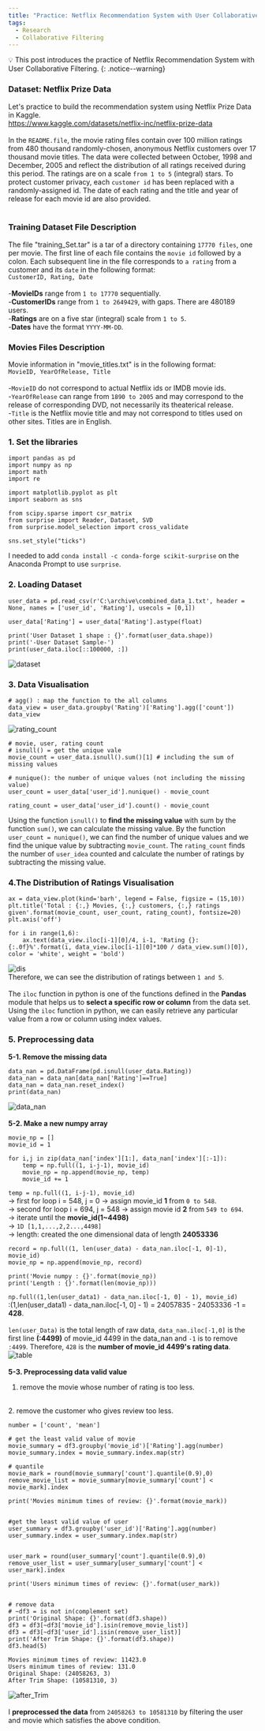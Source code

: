 ```yaml
---
title: "Practice: Netflix Recommendation System with User Collaborative Filtering"
tags:
  - Research
  - Collaborative Filtering
---
```

💡 This post introduces the practice of Netflix Recommendation System with User Collaborative Filtering.
{: .notice--warning}
### Dataset: Netflix Prize Data
Let's practice to build the recommendation system using Netflix Prize Data in Kaggle.
<br>
https://www.kaggle.com/datasets/netflix-inc/netflix-prize-data
<br>
<br>
In the `README.file`, the movie rating files contain over 100 million ratings from 480 thousand randomly-chosen, anonymous Netflix customers over 17 thousand movie titles. The data were collected between October, 1998 and December, 2005 and reflect the distribution of all ratings received during this period. The ratings are on a scale `from 1 to 5` (integral) stars. To protect customer privacy, each `customer id` has been replaced with a randomly-assigned id. The date of each rating and the title and year of release for each movie id are also provided.
<br>
<br>
### Training Dataset File Description
The file "training_Set.tar" is a tar of a directory containing `17770 files`, one per movie. The first line of each file contains the `movie id` followed by a colon. Each subsequent line in the file corresponds to `a rating` from a customer and its `date` in the following format:
<br>
`CustomerID, Rating, Date`
<br>
<br>
-**MovieIDs** range from `1 to 17770` sequentially.
<br>
-**CustomerIDs** range from `1 to 2649429`, with gaps. There are 480189 users.
<br>
-**Ratings** are on a five star (integral) scale from `1 to 5`.
<br>
-**Dates** have the format `YYYY-MM-DD`.
<br>
### Movies Files Description
Movie information in  "movie_titles.txt" is in the following format:
<br>
`MovieID, YearOfRelease, Title`
<br>
<br>
-`MovieID` do not correspond to actual Netflix ids or IMDB movie ids.
<br>
-`YearOfRelease` can range from `1890 to 2005` and may correspond to the release of corresponding DVD, not necessarily its theaterical release.
<br>
-`Title` is the Netflix movie title and may not correspond to titles used on other sites. Titles are in English.

### 1. Set the libraries
```
import pandas as pd
import numpy as np
import math
import re

import matplotlib.pyplot as plt
import seaborn as sns

from scipy.sparse import csr_matrix
from surprise import Reader, Dataset, SVD
from surprise.model_selection import cross_validate

sns.set_style("ticks")
```
I needed to add `conda install -c conda-forge scikit-surprise` on the Anaconda Prompt to use `surprise`.

### 2. Loading Dataset
```
user_data = pd.read_csv(r'C:\archive\combined_data_1.txt', header = None, names = ['user_id', 'Rating'], usecols = [0,1])

user_data['Rating'] = user_data['Rating'].astype(float)

print('User Dataset 1 shape : {}'.format(user_data.shape))
print('-User Dataset Sample-')
print(user_data.iloc[::100000, :])
```
![dataset](https://user-images.githubusercontent.com/40441643/218694825-bbb9377e-3c5b-4280-a4b9-8702b68c2c24.PNG)

### 3. Data Visualisation
```
# agg() : map the function to the all columns
data_view = user_data.groupby('Rating')['Rating'].agg(['count'])
data_view
```
![rating_count](https://user-images.githubusercontent.com/40441643/218713193-be04f491-538f-42f6-9d4d-96abf679b858.PNG)
```
# movie, user, rating count
# isnull() = get the unique vale
movie_count = user_data.isnull().sum()[1] # including the sum of missing values

# nunique(): the number of unique values (not including the missing value)
user_count = user_data['user_id'].nunique() - movie_count

rating_count = user_data['user_id'].count() - movie_count
```
Using the function `isnull()` to **find the missing value** with sum by the function `sum()`, we can calculate the missing value. By the function `user_count = nunique()`, we can find the number of unique values and we find the unique value by subtracting `movie_count`. The `rating_count`  finds the number of `user_idea` counted and calculate the number of ratings by subtracting the missing value.

### 4.The Distribution of Ratings Visualisation
```
ax = data_view.plot(kind='barh', legend = False, figsize = (15,10))
plt.title('Total : {:,} Movies, {:,} customers, {:,} ratings given'.format(movie_count, user_count, rating_count), fontsize=20)
plt.axis('off')

for i in range(1,6):
    ax.text(data_view.iloc[i-1][0]/4, i-1, 'Rating {}: {:.0f}%'.format(i, data_view.iloc[i-1][0]*100 / data_view.sum()[0]), color = 'white', weight = 'bold')
```
![dis](https://user-images.githubusercontent.com/40441643/218756838-69cb72b4-7a09-4d03-8d6a-50cf29adebc7.png)
<br>
Therefore, we can see the distribution of ratings between `1 and 5`.
<br>
<br>
The `iloc` function in python is one of the functions defined in the **Pandas** module that helps us to **select a specific row or column** from the data set. Using the `iloc` function in python, we can easily retrieve any particular value from a row or column using index values.

### 5. Preprocessing data
**5-1. Remove the missing data**
```
data_nan = pd.DataFrame(pd.isnull(user_data.Rating))
data_nan = data_nan[data_nan['Rating']==True]
data_nan = data_nan.reset_index()
print(data_nan)
```
![data_nan](https://user-images.githubusercontent.com/40441643/218936946-9088c99f-0520-4946-b4ed-ac0c1f25b4ef.PNG)
<br>
<br>
**5-2. Make a new numpy array**
```
movie_np = []
movie_id = 1

for i,j in zip(data_nan['index'][1:], data_nan['index'][:-1]):
    temp = np.full((1, i-j-1), movie_id)
    movie_np = np.append(movie_np, temp)
    movie_id += 1
```
`temp = np.full((1, i-j-1), movie_id)`
<br>
-> first for loop i = 548, j = 0 -> assign movie_id **1** from `0 to 548`.
<br>
-> second for loop i = 694, j = 548 -> assign movie id **2** from `549 to 694`.
<br>
-> iterate until the **movie_id(1~4498)**
<br>
-> `1D [1,1,...,2,2...,4498]`
<br>
-> length: created the one dimensional data of length **24053336**

```
record = np.full((1, len(user_data) - data_nan.iloc[-1, 0]-1), movie_id)
movie_np = np.append(movie_np, record)

print('Movie numpy : {}'.format(movie_np))
print('Length : {}'.format(len(movie_np)))
```

`np.full((1,len(user_data1) - data_nan.iloc[-1, 0] - 1), movie_id)`
<br>
:(1,len(user_data1) - data_nan.iloc[-1, 0] - 1) = 24057835 - 24053336 -1 = **428**.
<br>
<br>
`len(user_Data)` is the total length of raw data, `data_nan.iloc[-1,0]` is the first line **(:4499)** of movie_id 4499 in the data_nan and `-1` is to remove `:4499`. Therefore, `428` is the **number of movie_id 4499's rating data**.
<br>
![table](https://user-images.githubusercontent.com/40441643/218946412-944b9b0b-8f29-4321-8af0-f6e0266bcf40.PNG)
<br>
<br>
**5-3. Preprocessing data valid value**
<br>
1. remove the movie whose number of rating is too less.
<br>
2. remove the customer who gives review too less.

```
number = ['count', 'mean']

# get the least valid value of movie
movie_summary = df3.groupby('movie_id')['Rating'].agg(number)
movie_summary.index = movie_summary.index.map(str)

# quantile
movie_mark = round(movie_summary['count'].quantile(0.9),0)
remove_movie_list = movie_summary[movie_summary['count'] < movie_mark].index

print('Movies minimum times of review: {}'.format(movie_mark))


#get the least valid value of user
user_summary = df3.groupby('user_id')['Rating'].agg(number)
user_summary.index = user_summary.index.map(str)


user_mark = round(user_summary['count'].quantile(0.9),0)
remove_user_list = user_summary[user_summary['count'] < user_mark].index

print('Users minimum times of review: {}'.format(user_mark))


# remove data
# ~df3 = is not in(complement set)
print('Original Shape: {}'.format(df3.shape))
df3 = df3[~df3['movie_id'].isin(remove_movie_list)]
df3 = df3[~df3['user_id'].isin(remove_user_list)]
print('After Trim Shape: {}'.format(df3.shape))
df3.head(5)
```

```
Movies minimum times of review: 11423.0
Users minimum times of review: 131.0
Original Shape: (24058263, 3)
After Trim Shape: (10581310, 3)
```
![after_Trim](https://user-images.githubusercontent.com/40441643/219842558-e3284da1-cb9d-4de4-8a13-f41ff76aea19.PNG)
<br>
<br>
I **preprocessed the data** from `24058263 to 10581310` by filtering the user and movie which satisfies the above condition.
